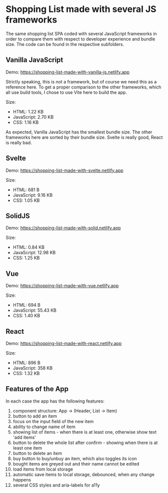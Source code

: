 # Shopping List made with several JS frameworks

The same shopping list SPA coded with several JavaScript frameworks in order to compare them with respect to developer experience and bundle size. The code can be found in the respective subfolders.

## Vanilla JavaScript

Demo: https://shopping-list-made-with-vanilla-js.netlify.app

Strictly speaking, this is not a framework, but of course we need this as a reference here. To get a proper comparison to the other frameworks, which all use build tools, I chose to use Vite here to build the app.

Size:
- HTML: 1.22 KB
- JavaScript: 2.70 KB
- CSS: 1.16 KB

As expected, Vanilla JavaScript has the smallest bundle size. The other frameworks here are sorted by their bundle size. Svelte is really good, React is really bad.

## Svelte

Demo: https://shopping-list-made-with-svelte.netlify.app

Size:
- HTML: 681 B
- JavaScript: 9.16 KB
- CSS: 1.05 KB

## SolidJS

Demo: https://shopping-list-made-with-solid.netlify.app

Size:
- HTML: 0.84 KB
- JavaScript: 12.98 KB
- CSS: 1.25 KB

## Vue

Demo: https://shopping-list-made-with-vue.netlify.app

Size:
- HTML: 694 B
- JavaScript: 55.43 KB
- CSS: 1.40 KB

## React

Demo: https://shopping-list-made-with-react.netlify.app

Size: 
- HTML: 896 B
- JavaScript: 358 KB
- CSS: 1.32 KB

## Features of the App
 
In each case the app has the following features:

1. component structure: App -> (Header, List -> Item)
2. button to add an item
3. focus on the input field of the new item
4. ability to change name of item
5. showing list of items - when there is at least one, otherwise show text 'add items'
6. button to delete the whole list after confirm - showing when there is at least one item
7. button to delete an item
8. buy button to buy/unbuy an item, which also toggles its icon
9. bought items are greyed out and their name cannot be edited
10. load items from local storage
11. automatic save items to local storage, debounced, when any change happens
12. several CSS styles and aria-labels for a11y